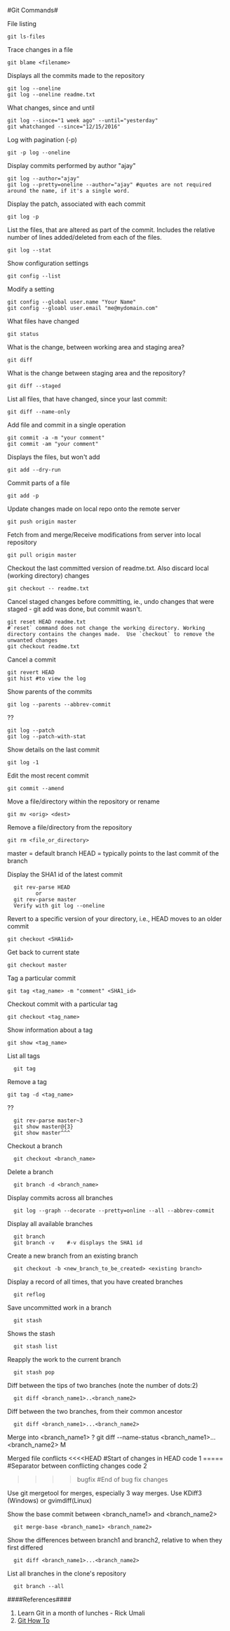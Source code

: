 #Git Commands#
 
File listing

    git ls-files

Trace changes in a file
  
    git blame <filename>

Displays all the commits made to the repository
 
    git log --oneline
    git log --oneline readme.txt

What changes, since and until
```
git log --since="1 week ago" --until="yesterday"
git whatchanged --since="12/15/2016"
```

Log with pagination (-p)

    git -p log --oneline

Display commits performed by author "ajay"

    git log --author="ajay"
    git log --pretty=oneline --author="ajay" #quotes are not required around the name, if it's a single word.

Display the patch, associated with each commit

    git log -p
List the files, that are altered as part of the commit. Includes the relative number of lines added/deleted from each of the files.

    git log --stat

Show configuration settings

    git config --list

Modify a setting

    git config --global user.name "Your Name"
    git config --gloabl user.email "me@mydomain.com"

What files have changed

    git status

What is the change, between working area and staging area?

    git diff

What is the change between staging area and the repository?
 
    git diff --staged

List all files, that have changed, since your last commit:
```
git diff --name-only
```

Add file and commit in a single operation

    git commit -a -m "your comment"
    git commit -am "your comment"

Displays the files, but won't add

    git add --dry-run

Commit parts of a file
 
    git add -p

Update changes made on local repo onto the remote server
```
git push origin master
```
Fetch from and merge/Receive modifications from server into local repository
   
    git pull origin master
Checkout the last committed version of readme.txt.  Also discard local (working directory) changes

    git checkout -- readme.txt
Cancel staged changes before committing, ie., undo changes that were staged - git add was done, but commit wasn't.  

    git reset HEAD readme.txt
    #`reset` command does not change the working directory. Working directory contains the changes made.  Use `checkout` to remove the unwanted changes
    git checkout readme.txt

Cancel a commit
```
git revert HEAD
git hist #to view the log
```

Show parents of the commits

    git log --parents --abbrev-commit

??
      
    git log --patch
    git log --patch-with-stat

Show details on the last commit

    git log -1

Edit the most recent commit

    git commit --amend

Move a file/directory within the repository or rename

    git mv <orig> <dest>

Remove a file/directory from the repository

    git rm <file_or_directory>

master = default branch
HEAD   = typically points to the last commit of the branch

Display the SHA1 id of the latest commit
 
      git rev-parse HEAD 
             or
      git rev-parse master
      Verify with git log --oneline

Revert to a specific version of your directory, i.e., HEAD moves to an older commit
 
    git checkout <SHA1id>

Get back to current state
 
    git checkout master

Tag a particular commit

    git tag <tag_name> -m "comment" <SHA1_id>

Checkout commit with a particular tag

    git checkout <tag_name> 

Show information about a tag

    git show <tag_name>

List all tags

      git tag 
Remove a tag
```
git tag -d <tag_name>
```
??
   
      git rev-parse master~3
      git show master@{3}
      git show master^^^

Checkout a branch
      
      git checkout <branch_name>

Delete a branch

      git branch -d <branch_name>
      
Display commits across all branches

      git log --graph --decorate --pretty=online --all --abbrev-commit

Display all available branches

      git branch
      git branch -v    #-v displays the SHA1 id
Create a new branch from an existing branch
      
      git checkout -b <new_branch_to_be_created> <existing branch>
Display a record of all times, that you have created branches

      git reflog
Save uncommitted work in a branch
  
      git stash
Shows the stash

      git stash list
Reapply the work to the current branch

      git stash pop
Diff between the tips of two branches (note the number of dots:2)

      git diff <branch_name1>..<branch_name2>
Diff between the two branches, from their common ancestor

      git diff <branch_name1>...<branch_name2>

Merge <filename> into <branch_name1> ?
      git diff --name-status <branch_name1>...<branch_name2> M <filename>
 
Merged file conflicts
<<<<HEAD    #Start of changes in HEAD
   code 1
=====       #Separator between conflicting changes
   code 2
>>>>bugfix  #End of bug fix changes

Use git mergetool for merges, especially 3 way merges.  Use KDiff3 (Windows) or gvimdiff(Linux)

Show the base commit between <branch_name1> and <branch_name2>
     
      git merge-base <branch_name1> <branch_name2>
Show the differences between branch1 and branch2, relative to when they first differed

      git diff <branch_name1>...<branch_name2>
List all branches in the clone's repository
   
      git branch --all

####References####

1. Learn Git in a month of lunches - Rick Umali 
2. [Git How To](http://githowto.com/)






 